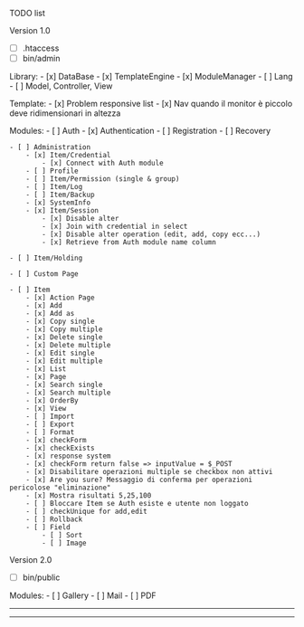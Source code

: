 TODO list

Version 1.0

- [ ] .htaccess
- [ ] bin/admin

Library:
	- [x] DataBase
	- [x] TemplateEngine
	- [x] ModuleManager
	- [ ] Lang
	- [ ] Model, Controller, View

Template:
	- [x] Problem responsive list
	- [x] Nav quando il monitor è piccolo deve ridimensionari in altezza

Modules: 
	- [ ] Auth
		- [x] Authentication
		- [ ] Registration
		- [ ] Recovery

	- [ ] Administration
		- [x] Item/Credential
			- [x] Connect with Auth module
		- [ ] Profile
		- [ ] Item/Permission (single & group)
		- [ ] Item/Log
		- [ ] Item/Backup
		- [x] SystemInfo
		- [x] Item/Session
			- [x] Disable alter
			- [x] Join with credential in select
			- [x] Disable alter operation (edit, add, copy ecc...)
			- [x] Retrieve from Auth module name column

	- [ ] Item/Holding

	- [ ] Custom Page

	- [ ] Item
		- [x] Action Page
		- [x] Add
		- [x] Add as
		- [x] Copy single
		- [x] Copy multiple
		- [x] Delete single
		- [x] Delete multiple
		- [x] Edit single
		- [x] Edit multiple
		- [x] List
		- [x] Page 
		- [x] Search single
		- [x] Search multiple
		- [x] OrderBy
		- [x] View
		- [ ] Import
		- [ ] Export
		- [ ] Format
		- [x] checkForm
		- [x] checkExists
		- [x] response system
		- [x] checkForm return false => inputValue = $_POST
		- [x] Disabilitare operazioni multiple se checkbox non attivi
		- [x] Are you sure? Messaggio di conferma per operazioni pericolose "eliminazione"
		- [x] Mostra risultati 5,25,100
		- [ ] Bloccare Item se Auth esiste e utente non loggato
		- [ ] checkUnique for add,edit
		- [ ] Rollback
		- [ ] Field
			- [ ] Sort
			- [ ] Image

Version 2.0

- [ ] bin/public

Modules:
	- [ ] Gallery
	- [ ] Mail
	- [ ] PDF

_______________________________________________________________________________________________________
-------------------------------------------------------------------------------------------------------

